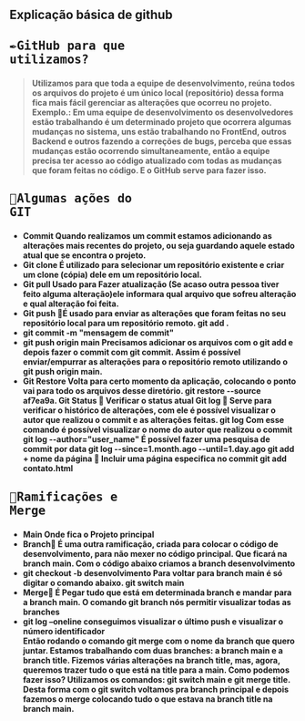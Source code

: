 
## Explicação básica de github

## <pre><b>✒️GitHub para que utilizamos?</pre> 
> Utilizamos para que toda a equipe de desenvolvimento, reúna todos os arquivos do projeto é um único local (repositório) dessa forma fica mais fácil gerenciar as alterações que ocorreu no projeto. 
Exemplo.: Em uma equipe de desenvolvimento os desenvolvedores estão trabalhando é um determinado projeto que ocorrera algumas mudanças no sistema, uns estão trabalhando no  FrontEnd, outros Backend  e outros fazendo a correções de bugs, perceba que essas mudanças estão ocorrendo simultaneamente, então a equipe precisa ter acesso ao código atualizado com todas as mudanças que foram feitas no código. E o GitHub serve para fazer isso.
## <pre><b>📏Algumas ações do GIT </pre> 
>
 * Commit  Quando realizamos um commit estamos adicionando as alterações mais recentes do projeto, ou seja guardando aquele estado atual que se encontra o projeto.
 * Git clone  É utilizado para selecionar um repositório existente e criar um clone (cópia) dele em um repositório local.
 * Git pull Usado para Fazer atualização (Se acaso outra pessoa tiver feito alguma alteração)ele informara qual arquivo que sofreu alteração e qual alteração foi feita.
 * Git push É  usado para enviar as alterações que foram feitas no seu repositório local para um repositório remoto.
git add .
 * git commit -m "mensagem de commit"
 * git push origin main
Precisamos adicionar os arquivos com o git add e depois fazer o commit com git commit. Assim é possível enviar/empurrar as alterações para o repositório remoto utilizando o git push origin main.
 * Git Restore  Volta para certo momento da aplicação, colocando o ponto vai para todo os arquivos desse diretório. 
git restore --source af7ea9a.
Git Status  Verificar o status atual 
Git log  Serve para verificar o histórico de alterações, com ele é possível visualizar o autor que realizou o commit e as alterações feitas.
git log
Com esse comando é possível visualizar o nome do autor que realizou o commit
git log --author="user_name"
É possível fazer uma pesquisa de commit por data 
git log --since=1.month.ago --until=1.day.ago
git add + nome da página  Incluir uma  página especifica no commit 
git add contato.html
## <pre><b>📝Ramificações e Merge</pre>
* Main  Onde fica o Projeto principal
* Branch É uma outra ramificação, criada para colocar o código de desenvolvimento, para não mexer no código principal. Que ficará na branch main.
Com o código abaixo criamos a branch desenvolvimento
* git checkout -b desenvolvimento
Para voltar para  branch main  é só digitar o comando abaixo.
git switch main
* Merge É Pegar tudo que está em determinada branch e mandar para a branch main. 
O comando git branch nós permitir visualizar todas as branches 
* git log –oneline conseguimos visualizar o último push e visualizar o número identificador  
Então rodando o comando git merge  com o nome da branch que quero juntar.
Estamos trabalhando com duas branches: a branch main e a branch title. Fizemos várias alterações na branch title, mas, agora, queremos trazer tudo o que está na title para a main. Como podemos fazer isso?
Utilizamos os comandos: git switch main e git merge title.
Desta forma com o git switch voltamos pra branch principal e depois fazemos o merge colocando tudo o que estava na branch title na branch main.
